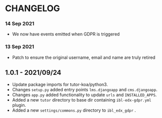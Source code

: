 # CHANGELOG

### 14 Sep 2021
- We now have events emitted when GDPR is triggered

### 13 Sep 2021
- Patch to ensure the original username, email and name are truly retired

## 1.0.1 - 2021/09/24
* Update package imports for tutor-koa/python3.
* Changes `setup.py` added entry points `lms.djangoapp` and `cms.djangoapp`.
* Changes `app.py` added functionality to update `urls` and `INSTALLED_APPS`.
* Added a new `tutor` directory to base dir containing `ibl-edx-gdpr.yml` plugin.
* Added a new `settings/commons.py` directory to `ibl_edx_gdpr` .
